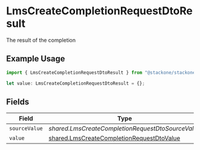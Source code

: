 # LmsCreateCompletionRequestDtoResult

The result of the completion

## Example Usage

```typescript
import { LmsCreateCompletionRequestDtoResult } from "@stackone/stackone-client-ts/sdk/models/shared";

let value: LmsCreateCompletionRequestDtoResult = {};
```

## Fields

| Field                                                                                                         | Type                                                                                                          | Required                                                                                                      | Description                                                                                                   |
| ------------------------------------------------------------------------------------------------------------- | ------------------------------------------------------------------------------------------------------------- | ------------------------------------------------------------------------------------------------------------- | ------------------------------------------------------------------------------------------------------------- |
| `sourceValue`                                                                                                 | *shared.LmsCreateCompletionRequestDtoSourceValue*                                                             | :heavy_minus_sign:                                                                                            | N/A                                                                                                           |
| `value`                                                                                                       | [shared.LmsCreateCompletionRequestDtoValue](../../../sdk/models/shared/lmscreatecompletionrequestdtovalue.md) | :heavy_minus_sign:                                                                                            | N/A                                                                                                           |